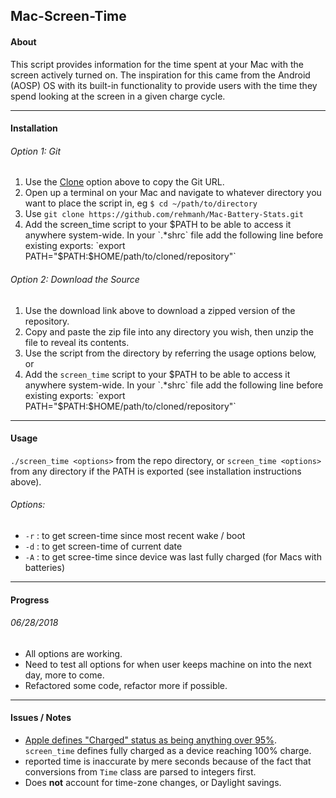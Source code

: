 ## Mac-Screen-Time

#### About

This script provides information for the time spent at your Mac with the screen actively turned on. The inspiration for this came from the Android (AOSP) OS with its built-in functionality to provide users with the time they spend looking at the screen in a given charge cycle.

---

#### Installation

###### Option 1: Git

1. Use the [Clone](https://github.com/rehmanh/Mac-Battery-Stats.git) option above to copy the Git URL.
2. Open up a terminal on your Mac and navigate to whatever directory you want to place the script in, eg `$ cd ~/path/to/directory`
3. Use `git clone https://github.com/rehmanh/Mac-Battery-Stats.git` 
4. Add the screen_time script to your $PATH to be able to access it anywhere system-wide. In your `.*shrc` file add the following line before existing exports: `export PATH="$PATH:$HOME/path/to/cloned/repository"`

###### Option 2: Download the Source

1. Use the download link above to download a zipped version of the repository.
2. Copy and paste the zip file into any directory you wish, then unzip the file to reveal its contents.
3. Use the script from the directory by referring the usage options below, or
4. Add the `screen_time` script to your $PATH to be able to access it anywhere system-wide. In your `.*shrc` file add the following line before existing exports: `export PATH="$PATH:$HOME/path/to/cloned/repository"`

---

#### Usage

`./screen_time <options>` from the repo directory, or
`screen_time <options>` from any directory if the PATH is exported (see installation instructions above).

###### Options:
- `-r` : to get screen-time since most recent wake / boot
- `-d` : to get screen-time of current date
- `-A` : to get scree-time since device was last fully charged (for Macs with batteries)

---

#### Progress 

###### 06/28/2018
- All options are working.
- Need to test all options for when user keeps machine on into the next day, more to come.
- Refactored some code, refactor more if possible.

---

#### Issues / Notes

- [Apple defines "Charged" status as being anything over 95%](https://developer.apple.com/documentation/iokit/kiopsischargedkey?language=objc). `screen_time` defines fully charged as a device reaching 100% charge.
- reported time is inaccurate by mere seconds because of the fact that conversions from `Time` class are parsed to integers first.
- Does __not__ account for time-zone changes, or Daylight savings.

